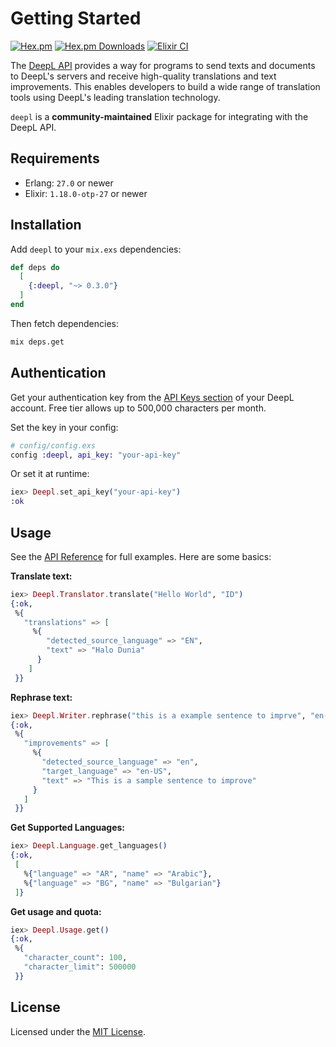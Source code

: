 # Getting Started

[![Hex.pm](https://img.shields.io/hexpm/v/deepl)](https://hex.pm/packages/deepl)
[![Hex.pm Downloads](https://img.shields.io/hexpm/dt/deepl)](https://hex.pm/packages/deepl)
[![Elixir CI](https://github.com/muzhawir/deepl/actions/workflows/build.yml/badge.svg)](https://github.com/muzhawir/deepl/actions/workflows/build.yml)

The [DeepL API](https://www.deepl.com/docs-api) provides a way for programs to send texts and
documents to DeepL's servers and receive high-quality translations and text improvements. This
enables developers to build a wide range of translation tools using DeepL's leading translation technology.

`deepl` is a **community-maintained** Elixir package for integrating with the DeepL API.

## Requirements

- Erlang: `27.0` or newer
- Elixir: `1.18.0-otp-27` or newer

## Installation

Add `deepl` to your `mix.exs` dependencies:

```elixir
def deps do
  [
    {:deepl, "~> 0.3.0"}
  ]
end
```

Then fetch dependencies:

```sh
mix deps.get
```

## Authentication

Get your authentication key from the [API Keys section](https://www.deepl.com/en/your-account/keys) of your DeepL account. Free tier allows up to 500,000 characters per month.

Set the key in your config:

```elixir
# config/config.exs
config :deepl, api_key: "your-api-key"
```

Or set it at runtime:

```elixir
iex> Deepl.set_api_key("your-api-key")
:ok
```

## Usage

See the [API Reference](https://hexdocs.pm/deepl/api-reference.html) for full examples.
Here are some basics:

**Translate text:**

```elixir
iex> Deepl.Translator.translate("Hello World", "ID")
{:ok,
 %{
   "translations" => [
     %{
        "detected_source_language" => "EN",
        "text" => "Halo Dunia"
      }
    ]
 }}
```

**Rephrase text:**

```elixir
iex> Deepl.Writer.rephrase("this is a example sentence to imprve", "en-US")
{:ok,
 %{
   "improvements" => [
     %{
       "detected_source_language" => "en",
       "target_language" => "en-US",
       "text" => "This is a sample sentence to improve"
     }
   ]
 }}
```

**Get Supported Languages:**

```elixir
iex> Deepl.Language.get_languages()
{:ok,
 [
   %{"language" => "AR", "name" => "Arabic"},
   %{"language" => "BG", "name" => "Bulgarian"}
 ]}
```

**Get usage and quota:**

```elixir
iex> Deepl.Usage.get()
{:ok,
 %{
   "character_count": 100,
   "character_limit": 500000
 }}
```

## License

Licensed under the [MIT License](https://github.com/muzhawir/deepl/blob/main/LICENSE.md).
